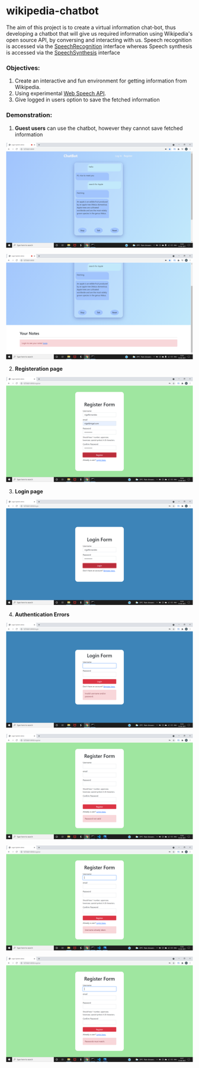 # wikipedia-chatbot
The aim of this project is to create a virtual information chat-bot, thus developing a chatbot that will give us required information using Wikipedia's open source API, by conversing and interacting with us. 
Speech recognition is accessed via the [SpeechRecognition](https://developer.mozilla.org/en-US/docs/Web/API/SpeechRecognition) interface whereas Speech synthesis is accessed via the [SpeechSynthesis](https://developer.mozilla.org/en-US/docs/Web/API/SpeechSynthesis) interface
### Objectives:
1. Create an interactive and fun environment for getting information from Wikipedia.
2. Using experimental [Web Speech API](https://developer.mozilla.org/en-US/docs/Web/API/Web_Speech_API).
3. Give logged in users option to save the fetched information
### Demonstration:
1. **Guest users** can use the chatbot, however they cannot save fetched information

![](demo/1.png)

![](demo/2.png)

2. **Registeration page** 

![](demo/3.png)

3. **Login page**

![](demo/4.png)

4. **Authentication Errors**

![](demo/5.png)

![](demo/6.png)

![](demo/7.png)

![](demo/8.png)



